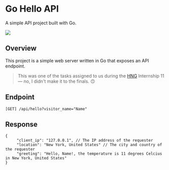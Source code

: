 # Go Hello API
A simple API project built with Go.

![](https://img.shields.io/badge/Go-00ADD8?style=for-the-badge&logo=go&logoColor=white)

## Overview
This project is a simple web server written in Go that exposes an API endpoint.

> This was one of the tasks assigned to us during the [HNG](https://www.hng.tech/) Internship 11 — no, I didn't make it to the finals. 🙃

## Endpoint
`[GET] /api/hello?visitor_name="Name"`

## Response
```
{
     "client_ip": "127.0.0.1", // The IP address of the requester
     "location": "New York, United States" // The city and country of the requester
     "greeting": "Hello, Name!, the temperature is 11 degrees Celcius in New York, United States"
}
```
